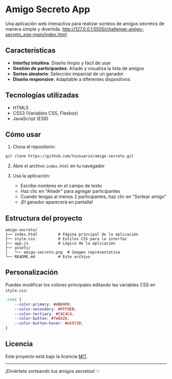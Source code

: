 # Amigo Secreto App

Una aplicación web interactiva para realizar sorteos de amigos secretos de manera simple y divertida.
http://127.0.0.1:5500/challenge-amigo-secreto_esp-main/index.html

## Características

- **Interfaz intuitiva**: Diseño limpio y fácil de usar
- **Gestión de participantes**: Añade y visualiza la lista de amigos
- **Sorteo aleatorio**: Selección imparcial de un ganador
- **Diseño responsive**: Adaptable a diferentes dispositivos

## Tecnologías utilizadas

- HTML5
- CSS3 (Variables CSS, Flexbox)
- JavaScript (ES6)

## Cómo usar

1. Clona el repositorio:
```bash
git clone https://github.com/tuusuario/amigo-secreto.git
```

2. Abre el archivo `index.html` en tu navegador

3. Usa la aplicación:
   - Escribe nombres en el campo de texto
   - Haz clic en "Añadir" para agregar participantes
   - Cuando tengas al menos 2 participantes, haz clic en "Sortear amigo"
   - ¡El ganador aparecerá en pantalla!

## Estructura del proyecto

```
amigo-secreto/
├── index.html         # Página principal de la aplicación
├── style.css          # Estilos CSS para la interfaz
├── app.js             # Lógica de la aplicación
├── assets/
│   └── amigo-secreto.png  # Imagen representativa
└── README.md          # Este archivo
```

## Personalización

Puedes modificar los colores principales editando las variables CSS en `style.css`:

```css
:root {
    --color-primary: #4B69FD;
    --color-secondary: #FFF9EB;
    --color-tertiary: #C4C4C4;
    --color-button: #fe652b;
    --color-button-hover: #e55720;
}
```

## Licencia

Este proyecto está bajo la licencia [MIT](LICENSE).

---

¡Diviértete sorteando tus amigos secretos! ✨
